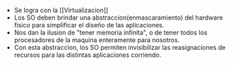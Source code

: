 - Se logra con la [[Virtualizacion]]
- Los SO deben brindar una abstraccion(enmascaramiento) del hardware fisico para simplificar el diseño de las aplicaciones.
- Nos dan la ilusion de "tener memoria infinita", o de tener todos los procesadores de la maquina enteramente para nosotros.
- Con esta abstraccion, los SO permiten invisibilizar las reasignaciones de recursos para las distintas aplicaciones corriendo.